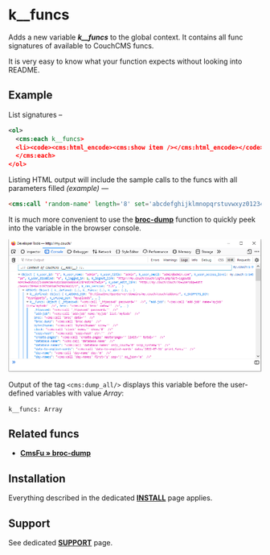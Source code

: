 # k__funcs

Adds a new variable ***k__funcs*** to the global context. It contains all func signatures of available to CouchCMS funcs.

It is very easy to know what your function expects without looking into README.

## Example

List signatures –

```xml
<ol>
  <cms:each k__funcs>
  <li><code><cms:html_encode><cms:show item /></cms:html_encode></code></li>
  </cms:each>
</ol>
```

Listing HTML output will include the sample calls to the funcs with all parameters filled *(example)* —

```html
<cms:call 'random-name' length='8' set='abcdefghijklmnopqrstuvwxyz0123456789' />
```

It is much more convenient to use the **[broc-dump](#related-funcs)** function to quickly peek into the variable in the browser console.

![](img/funcs-in-browser-console.png)

Output of the tag `<cms:dump_all/>` displays this variable before the user-defined variables with value *Array*:

`k__funcs: Array`

## Related funcs

* **[CmsFu » broc-dump](https://github.com/trendoman/Cms-Fu/tree/master/Logs/broc-dump)**

## Installation

Everything described in the dedicated [**INSTALL**](/INSTALL.md) page applies.

## Support

See dedicated [**SUPPORT**](/SUPPORT.md) page.
